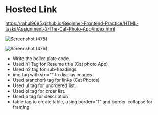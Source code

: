 # Hosted Link
https://rahul9695.github.io/Beginner-Frontend-Practice/HTML-tasks/Assignment-2-The-Cat-Photo-App/index.html

![Screenshot (475)](https://github.com/rahul9695/Geekster-tasks/assets/120627949/df95f4b0-4a0c-4667-bd8a-5f63bc3bcaa4)

![Screenshot (476)](https://github.com/rahul9695/Geekster-tasks/assets/120627949/6133c59f-3569-4fc5-8171-d9f9e38d3eb3)

* Write the boiler plate code.
* Used h1 Tag for Resume title (Cat photo App)
* Used h2 tag for sub-headings.
* img tag with src="" to display images
* Used a(anchor) tag for links (Cat Photos)
* Used ul tag for unordered list.
* Used ol tag for order list.
* Used p tag for description
* table tag to create table, using border="1" and border-collapse for framing
